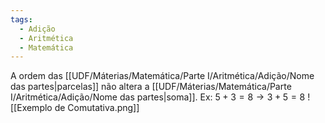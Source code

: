 ```yaml
---
tags:
  - Adição
  - Aritmética
  - Matemática
---
```

A ordem das [[UDF/Máterias/Matemática/Parte I/Aritmética/Adição/Nome das partes|parcelas]] não altera a [[UDF/Máterias/Matemática/Parte I/Aritmética/Adição/Nome das partes|soma]].
Ex: $5+3=8 \rightarrow 3+5=8$
![[Exemplo de Comutativa.png]]